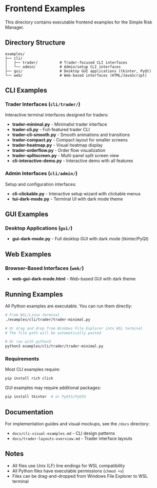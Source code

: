 # Frontend Examples

This directory contains executable frontend examples for the Simple Risk Manager.

## Directory Structure

```
examples/
├── cli/
│   ├── trader/          # Trader-focused CLI interfaces
│   └── admin/           # Admin/setup CLI interfaces
├── gui/                 # Desktop GUI applications (tkinter, PyQt)
└── web/                 # Web-based interfaces (HTML/JavaScript)
```

## CLI Examples

### Trader Interfaces (`cli/trader/`)

Interactive terminal interfaces designed for traders:

- **trader-minimal.py** - Minimalist trader interface
- **trader-cli.py** - Full-featured trader CLI
- **trader-cli-smooth.py** - Smooth animations and transitions
- **trader-compact.py** - Compact layout for smaller screens
- **trader-heatmap.py** - Visual heatmap display
- **trader-orderflow.py** - Order flow visualization
- **trader-splitscreen.py** - Multi-panel split screen view
- **cli-interactive-demo.py** - Interactive demo with all features

### Admin Interfaces (`cli/admin/`)

Setup and configuration interfaces:

- **cli-clickable.py** - Interactive setup wizard with clickable menus
- **tui-dark-mode.py** - Terminal UI with dark mode theme

## GUI Examples

### Desktop Applications (`gui/`)

- **gui-dark-mode.py** - Full desktop GUI with dark mode (tkinter/PyQt)

## Web Examples

### Browser-Based Interfaces (`web/`)

- **web-gui-dark-mode.html** - Web-based GUI with dark theme

## Running Examples

All Python examples are executable. You can run them directly:

```bash
# From WSL/Linux terminal
./examples/cli/trader/trader-minimal.py

# Or drag and drop from Windows File Explorer into WSL terminal
# The file path will be automatically pasted

# Or run with python3
python3 examples/cli/trader/trader-minimal.py
```

### Requirements

Most CLI examples require:
```bash
pip install rich click
```

GUI examples may require additional packages:
```bash
pip install tkinter  # or PyQt5/PyQt6
```

## Documentation

For implementation guides and visual mockups, see the `/docs` directory:
- `docs/cli-visual-examples.md` - CLI design patterns
- `docs/trader-layouts-overview.md` - Trader interface layouts

## Notes

- All files use Unix (LF) line endings for WSL compatibility
- All Python files have executable permissions (`chmod +x`)
- Files can be drag-and-dropped from Windows File Explorer to WSL terminal

